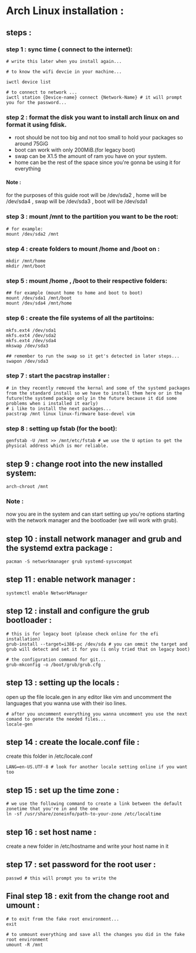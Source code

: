 # Arch Linux installation :



## steps :

### step 1 : sync time ( connect to the internet):
```
# write this later when you install again...

# to know the wifi devcie in your machine...

iwctl device list

# to connect to network ...
iwctl station {Device-name} connect {Network-Name} # it will prompt you for the password...

```

### step 2 : format the disk you want to install arch linux on and format it using fdisk.

* root should be not too big and not too small to hold your packages so around 75GiG
* boot can work with only 200MiB.(for legacy boot)
* swap can be X1.5 the amount of ram you have on your system.
* home can be the rest of the space since you're gonna be using it for everything


#### Note :

for the purposes of this guide root will be /dev/sda2 , home will be /dev/sda4 , swap will be /dev/sda3 , boot will be /dev/sda1

### step 3 : mount /mnt to the partition you want to be the root:

```
# for example:
mount /dev/sda2 /mnt
```
### step 4 :  create folders to mount /home and /boot on :
```
mkdir /mnt/home
mkdir /mnt/boot

```
### step 5 : mount /home , /boot to their respective folders:
```
## for example (mount home to home and boot to boot)
mount /dev/sda1 /mnt/boot
mount /dev/sda4 /mnt/home
```

### step 6 : create the file systems of all the partitoins:
```
mkfs.ext4 /dev/sda1
mkfs.ext4 /dev/sda2
mkfs.ext4 /dev/sda4
mkswap /dev/sda3

## remember to run the swap so it get's detected in later steps...
swapon /dev/sda3
```
### step 7 : start the pacstrap installer :
```
# in they recently removed the kernal and some of the systemd packages from the standard install so we have to install them here or in the future(the systemd package only in the future because it did some problems when i installed it early)
# i like to install the next packages...
pacstrap /mnt linux linux-firmware base-devel vim
```

### step 8 : setting up fstab (for the boot):
```
genfstab -U /mnt >> /mnt/etc/fstab # we use the U option to get the physical address which is mor reliable.
```
## step 9 : change root into the new installed system:
```
arch-chroot /mnt
```
### Note :
now you are in the system and can start setting up you're options starting with the network manager and the bootloader (we will work with grub).

## step 10 : install network manager and grub and the systemd extra package :
```
pacman -S networkmanager grub systemd-sysvcompat
```
## step 11 : enable network manager :
```
systemctl enable NetworkManager

```

## step 12 : install and configure the grub bootloader :
```
# this is for legacy boot (please check online for the efi installation)
grub-install --target=i386-pc /dev/sda # you can ommit the target and grub will detect and set it for you (i only tried that on legacy boot)

# the configuration command for git...
grub-mkconfig -o /boot/grub/grub.cfg

```
## step 13 : setting up the locals :

open up the file locale.gen in any editor like vim and uncomment the languages that you wanna use with their iso lines.

```
# after you uncomment everything you wanna uncomment you use the next comand to generate the needed files...
locale-gen

```

## step 14 : create the locale.conf file :
create this folder in /etc/locale.conf

```
LANG=en-US.UTF-8 # look for another locale setting online if you want too
```


## step 15 : set up the time zone :

```
# we use the following command to create a link between the default zonetime that you're in and the one
ln -sf /usr/share/zoneinfo/path-to-your-zone /etc/localtime
```

## step 16 : set host name :


create a new folder in /etc/hostname and write your host name in it

## step 17 : set password for the root user :

```
passwd # this will prompt you to write the
```

## Final step 18 : exit from the change root and umount :

```
# to exit from the fake root environment...
exit

# to unmount everything and save all the changes you did in the fake root environment
umount -R /mnt

```
